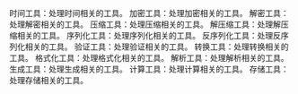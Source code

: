 时间工具：处理时间相关的工具。
加密工具：处理加密相关的工具。
解密工具：处理解密相关的工具。
压缩工具：处理压缩相关的工具。
解压缩工具：处理解压缩相关的工具。
序列化工具：处理序列化相关的工具。
反序列化工具：处理反序列化相关的工具。
验证工具：处理验证相关的工具。
转换工具：处理转换相关的工具。
格式化工具：处理格式化相关的工具。
解析工具：处理解析相关的工具。
生成工具：处理生成相关的工具。
计算工具：处理计算相关的工具。
存储工具：处理存储相关的工具。
